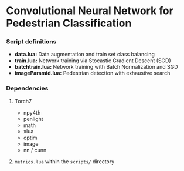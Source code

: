 # Convolutional Neural Network for Pedestrian Classification

### Script definitions
+ **data.lua:** Data augmentation and train set class balancing
+ **train.lua:** Network training via Stocastic Gradient Descent (SGD)
+ **batchtrain.lua:** Network training with Batch Normalization and SGD
+ **imageParamid.lua:** Pedestrian detection with exhaustive search

### Dependencies
1. Torch7
   * npy4th
   * penlight
   * math
   * xlua
   * optim
   * image
   * nn / cunn

2. `metrics.lua` within the `scripts/` directory




